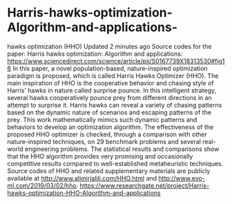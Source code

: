 # Harris-hawks-optimization-Algorithm-and-applications-
hawks optimization (HHO)  Updated 2 minutes ago    Source codes for the paper: Harris hawks optimization: Algorithm and applications: https://www.sciencedirect.com/science/article/pii/S0167739X18313530#fig16  In this paper, a novel population-based, nature-inspired optimization paradigm is proposed, which is called Harris Hawks Optimizer (HHO). The main inspiration of HHO is the cooperative behavior and chasing style of Harris’ hawks in nature called surprise pounce. In this intelligent strategy, several hawks cooperatively pounce prey from different directions in an attempt to surprise it. Harris hawks can reveal a variety of chasing patterns based on the dynamic nature of scenarios and escaping patterns of the prey. This work mathematically mimics such dynamic patterns and behaviors to develop an optimization algorithm. The effectiveness of the proposed HHO optimizer is checked, through a comparison with other nature-inspired techniques, on 29 benchmark problems and several real-world engineering problems. The statistical results and comparisons show that the HHO algorithm provides very promising and occasionally competitive results compared to well-established metaheuristic techniques.  Source codes of HHO and related supplementary materials are publicly available at http://www.alimirjalili.com/HHO.html and http://www.evo-ml.com/2019/03/02/hho.  https://www.researchgate.net/project/Harris-hawks-optimization-HHO-Algorithm-and-applications
